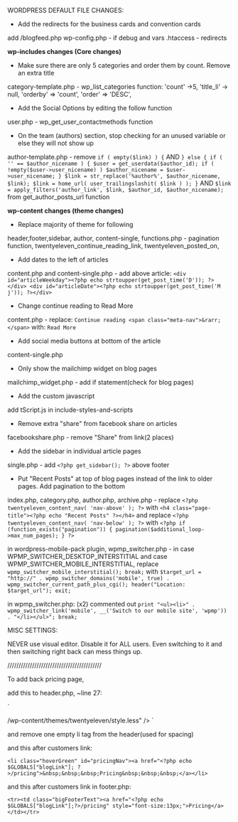WORDPRESS DEFAULT FILE CHANGES:


- Add the redirects for the business cards and convention cards

add /blogfeed.php
wp-config.php - if debug and vars
.htaccess - redirects

**wp-includes changes (Core changes)**

- Make sure there are only 5 categories and order them by count. Remove an extra title

category-template.php - wp_list_categories function:
'count' ->5, 'title_li' -> null, 'orderby' => 'count', 'order' => 'DESC',

- Add the Social Options by editing the follow function

user.php - wp\_get\_user_contactmethods function

- On the team (authors) section, stop checking for an unused variable or else they will not show up

author-template.php - remove `if ( empty($link) ) {`  AND  `} else {
		if ( '' == $author_nicename ) {
			$user = get_userdata($author_id);
			if ( !empty($user->user_nicename) )
				$author_nicename = $user->user_nicename;
		}
		$link = str_replace('%author%', $author_nicename, $link);
		$link = home_url( user_trailingslashit( $link ) );
	}` AND `$link = apply_filters('author_link', $link, $author_id, $author_nicename);`
from get\_author\_posts\_url function

**wp-content changes (theme changes)**

- Replace majority of theme for following

header,footer,sidebar, author, content-single,
functions.php - pagination function, twentyeleven\_continue\_reading\_link, twentyeleven_posted_on,

- Add dates to the left of articles

content.php and content-single.php - add above article:
`<div id="articleWeekday"><?php echo strtoupper(get_post_time('D')); ?></div>
	<div id="articleDate"><?php echo strtoupper(get_post_time('M j')); ?></div>`

- Change continue reading to Read More

content.php - replace:
`Continue reading <span class="meta-nav">&rarr;</span>`
with: `Read More`

- Add social media buttons at bottom of the article

content-single.php

- Only show the mailchimp widget on blog pages

mailchimp_widget.php - add if statement(check for blog pages)

- Add the custom javascript

add tScript.js in include-styles-and-scripts

- Remove extra "share" from facebook share on articles

facebookshare.php - remove "Share" from link(2 places)

- Add the sidebar in individual article pages

single.php - add `<?php get_sidebar(); ?>` above footer

- Put "Recent Posts" at top of blog pages instead of the link to older pages. Add pagination to the bottom

index.php, category.php, author.php, archive.php - replace `<?php twentyeleven_content_nav( 'nav-above' ); ?>` with `<h4 class="page-title"><?php echo "Recent Posts" ?></h4>`
and replace `<?php twentyeleven_content_nav( 'nav-below' ); ?>` with `<?php if (function_exists("pagination")) {
				pagination($additional_loop->max_num_pages);
			} ?>`

in wordpress-mobile-pack plugin, wpmp\_switcher.php -
in case WPMP\_SWITCHER\_DESKTOP\_INTERSTITIAL and case WPMP\_SWITCHER\_MOBILE\_INTERSTITIAL,
replace `wpmp_switcher_mobile_interstitial();
      break;` with
`$target_url = "http://" . wpmp_switcher_domains('mobile', true) . wpmp_switcher_current_path_plus_cgi();
      header("Location: $target_url");
      exit;`

in wpmp_switcher.php: (x2)
commented out `print "<ul><li>" . wpmp_switcher_link('mobile', __('Switch to our mobile site', 'wpmp')) . "</li></ul>";
      break;`

MISC SETTINGS:

NEVER use visual editor. Disable it for ALL users. Even switching to it and then switching right back can mess things up.

//////////////////////////////////////////

To add back pricing page, 

add this to header.php, ~line 27:

`<?php }else if(is_page(473)) { ?><!-- Pricing -->
<link rel="stylesheet/less" type="text/css" media="all" href="<?php echo $GLOBALS["blogLink"]; ?>/wp-content/themes/twentyeleven/style.less" />
<title>Field Service Management Software From The Cloud - Pricing</title>
<meta name="description" content="FoundOPS is setting the new standard for Affordable Small Business Operations Software" />`

and remove one empty li tag from the header(used for spacing)


and this after customers link:

`<li class="hoverGreen" id="pricingNav"><a href="<?php echo $GLOBALS["blogLink"]; ?>/pricing">&nbsp;&nbsp;&nbsp;Pricing&nbsp;&nbsp;&nbsp;</a></li>`


and this after customers link in footer.php:

`<tr><td class="bigFooterText"><a href="<?php echo $GLOBALS["blogLink"];?>/pricing" style="font-size:13px;">Pricing</a></td></tr>`